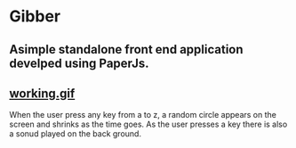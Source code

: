 # Gibber

## Asimple standalone front end application develped using PaperJs.

## [working.gif](https://gibberbypalash.herokuapp.com/)

When the user press any key from a to z, a random circle appears on the screen and shrinks as the time goes. As the user presses a key there is also a sonud played on the back ground.



